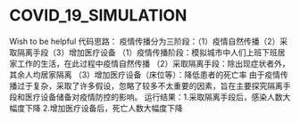 # COVID_19_SIMULATION
Wish to be helpful
代码思路：
疫情传播分为三阶段：（1）疫情自然传播（2）采取隔离手段（3）增加医疗设备
（1）疫情传播阶段：模拟城市中人们上班下班居家工作的生活，在此过程中疫情自然传播
（2）采取隔离手段：除出现症状者外，其余人均居家隔离
（3）增加医疗设备（床位等）：降低患者的死亡率
由于疫情传播过于复杂，采取了许多假设，忽略了较多不太重要的因素，旨在主要探究隔离手段和医疗设备储备对疫情防控的影响。
运行结果：1.采取隔离手段后，感染人数大幅度下降 2.增加医疗设备后，死亡人数大幅度下降
